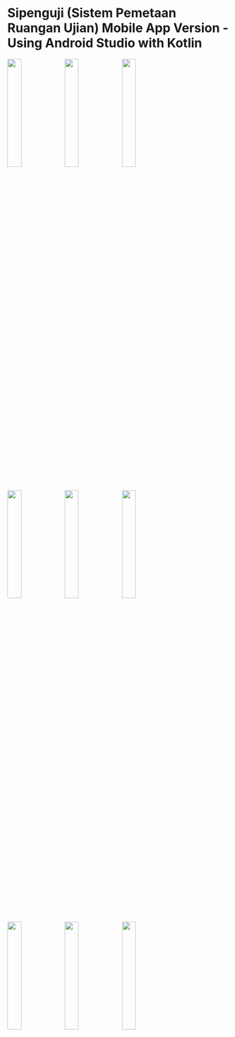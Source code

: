 # Sipenguji (Sistem Pemetaan Ruangan Ujian) Mobile App Version - Using Android Studio with Kotlin

<img src="https://user-images.githubusercontent.com/55882627/211302441-8de34b52-cdde-470c-b338-67f8a45decc1.jpg" width=25% height=25%> <img src="https://user-images.githubusercontent.com/55882627/211302452-7857d741-4a81-47ae-9b10-04d3b77ee52d.jpg" width=25% height=25%>
<img src="https://user-images.githubusercontent.com/55882627/211302461-7512ef06-bd93-4a4f-91eb-deb3c5a0629a.jpg" width=25% height=25%>
<img src="https://user-images.githubusercontent.com/55882627/211302464-36046c7c-13e7-485c-856d-fa1608881c96.jpg" width=25% height=25%>
<img src="https://user-images.githubusercontent.com/55882627/211302467-ef0504c0-cbc0-4006-82b4-2451b0518f09.jpg" width=25% height=25%>
<img src="https://user-images.githubusercontent.com/55882627/211302470-e37cda86-09d8-4769-b6a2-aeba6b15e7ed.jpg" width=25% height=25%>
<img src="https://user-images.githubusercontent.com/55882627/211302473-3686f4d0-10d4-41d3-a65f-b67c5b7c54e3.jpg" width=25% height=25%>
<img src="https://user-images.githubusercontent.com/55882627/211302477-c0936f54-ac3d-4096-9ec5-97420a1197e2.jpg" width=25% height=25%>
<img src="https://user-images.githubusercontent.com/55882627/211302482-67f92629-8c7a-4127-bcd5-6e2eb65dffbf.jpg" width=25% height=25%>
